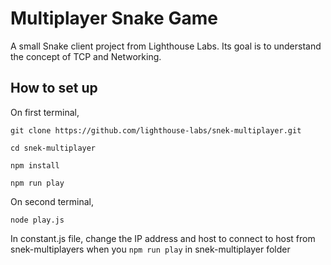 # Multiplayer Snake Game

A small Snake client project from Lighthouse Labs. Its goal is to understand the concept of TCP and Networking.

## How to set up

On first terminal,

`git clone https://github.com/lighthouse-labs/snek-multiplayer.git`

`cd snek-multiplayer`

`npm install`

`npm run play`

On second terminal,

`node play.js`

In constant.js file, change the IP address and host to connect to host from snek-multiplayers when you `npm run play` in snek-multiplayer folder
